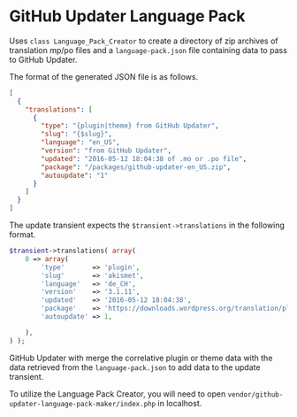 # GitHub Updater Language Pack

Uses `class Language_Pack_Creator` to create a directory of zip archives of translation mp/po files and a `language-pack.json` file containing data to pass to GitHub Updater.

The format of the generated JSON file is as follows.

```json
[
  {
    "translations": [
      {
        "type": "{plugin|theme} from GitHub Updater",
        "slug": "{$slug}",
        "language": "en_US",
        "version": "from GitHub Updater",
        "updated": "2016-05-12 18:04:38 of .mo or .po file",
        "package": "/packages/github-updater-en_US.zip",
        "autoupdate": "1"
      }
    ]
  }
]

```

The update transient expects the `$transient->translations` in the following format.

```php
$transient->translations( array(
	0 => array(
		'type'       => 'plugin',
		'slug'       => 'akismet',
		'language'   => 'de_CH',
		'version'    => '3.1.11',
		'updated'    => '2016-05-12 18:04:38',
		'package'    => 'https://downloads.wordpress.org/translation/plugin/akismet/3.1.11/de_CH.zip',
		'autoupdate' => 1,

	),
) );
```

GitHub Updater with merge the correlative plugin or theme data with the data retrieved from the `language-pack.json` to add data to the update transient.

To utilize the Language Pack Creator, you will need to open `vendor/github-updater-language-pack-maker/index.php` in localhost.
